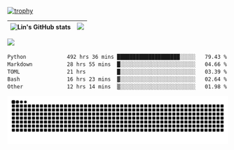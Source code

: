 [![trophy](https://github-profile-trophy.vercel.app/?username=ocss884&column=7)](https://github.com/ocss884)

| ![Lin's GitHub stats](https://github-readme-stats.vercel.app/api?username=ocss884&show_icons=true&hide_border=True&count_private=true) | ![](https://github-readme-streak-stats.herokuapp.com?user=ocss884&hide_border=true&date_format=M%20j%5B%2C%20Y%5D&ring=7EDDCF&fire=7EDDCF") |
| ------------------------------------------------------------ | ------------------------------------------------------------ |

![](https://komarev.com/ghpvc/?username=ocss884&color=brightgreen)

<!--START_SECTION:waka-->

```txt
Python             492 hrs 36 mins ████████████████████░░░░░   79.43 %
Markdown           28 hrs 55 mins  █░░░░░░░░░░░░░░░░░░░░░░░░   04.66 %
TOML               21 hrs          █░░░░░░░░░░░░░░░░░░░░░░░░   03.39 %
Bash               16 hrs 23 mins  ▓░░░░░░░░░░░░░░░░░░░░░░░░   02.64 %
Other              12 hrs 14 mins  ▒░░░░░░░░░░░░░░░░░░░░░░░░   01.98 %
```

<!--END_SECTION:waka-->

<p align="center">
   <img src="https://github.com/ocss884/ocss884/blob/output/github-snake.svg" alt="snake">
</p>
